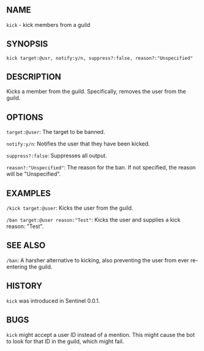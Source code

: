 ## NAME

`kick` - kick members from a guild

## SYNOPSIS

`kick target:@usr, notify:y/n, suppress?:false, reason?:"Unspecified"`

## DESCRIPTION

Kicks a member from the guild. Specifically, removes the user from the guild.

## OPTIONS

`target:@user`: The target to be banned.

`notify:y/n`: Notifies the user that they have been kicked.

`suppress?:false`: Suppresses all output.

`reason?:"Unspecified"`: The reason for the ban. If not specified, the reason will be "Unspecified".

## EXAMPLES

`/kick target:@user`: Kicks the user from the guild.

`/ban target:@user reason:"Test"`: Kicks the user and supplies a kick reason: "Test".

## SEE ALSO

`/ban`: A harsher alternative to kicking, also preventing the user from ever re-entering the guild.

## HISTORY

`kick` was introduced in Sentinel 0.0.1.

## BUGS

`kick` might accept a user ID instead of a mention. This might cause the bot to look for that ID in the guild, which
might fail.
